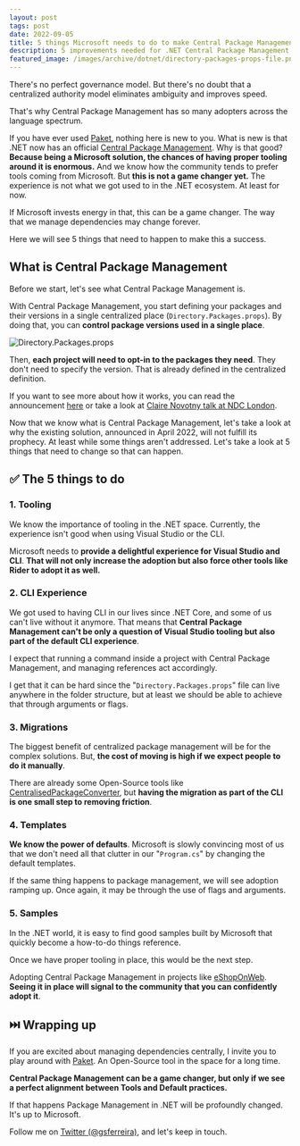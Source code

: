 ```yaml
---
layout: post
tags: post
date: 2022-09-05
title: 5 things Microsoft needs to do to make Central Package Management widely used
description: 5 improvements needed for .NET Central Package Management adoption - tooling enhancements, IDE support, and developer experience.
featured_image: /images/archive/dotnet/directory-packages-props-file.png
---
```


There's no perfect governance model. But there's no doubt that a centralized authority model eliminates ambiguity and improves speed.

That's why Central Package Management has so many adopters across the language spectrum.

If you have ever used [Paket](https://fsprojects.github.io/Paket/), nothing here is new to you. What is new is that .NET now has an official [Central Package Management](https://devblogs.microsoft.com/nuget/introducing-central-package-management/). Why is that good? **Because being a Microsoft solution, the chances of having proper tooling around it is enormous.** And we know how the community tends to prefer tools coming from Microsoft. But **this is not a game changer yet.** The experience is not what we got used to in the .NET ecosystem. At least for now.

If Microsoft invests energy in that, this can be a game changer. The way that we manage dependencies may change forever.

Here we will see 5 things that need to happen to make this a success.

## What is Central Package Management

Before we start, let's see what Central Package Management is.

With Central Package Management, you start defining your packages and their versions in a single centralized place (`Directory.Packages.props`). By doing that, you can **control package versions used in a single place**.

![Directory.Packages.props](/images/archive/dotnet/directory-packages-props-file.png)

Then, **each project will need to opt-in to the packages they need**. They don't need to specify the version. That is already defined in the centralized definition.

If you want to see more about how it works, you can read the announcement [here](https://devblogs.microsoft.com/nuget/introducing-central-package-management/) or take a look at [Claire Novotny talk at NDC London](https://youtu.be/C_2BStepVKw?t=3102).

Now that we know what is Central Package Management, let's take a look at why the existing solution, announced in April 2022, will not fulfill its prophecy. At least while some things aren't addressed. Let's take a look at 5 things that need to change so that can happen.

## ✅ The 5 things to do

### 1. Tooling

We know the importance of tooling in the .NET space.
Currently, the experience isn't good when using Visual Studio or the CLI.

Microsoft needs to **provide a delightful experience for Visual Studio and CLI**.
**That will not only increase the adoption but also force other tools like Rider to adopt it as well.**

### 2. CLI Experience

We got used to having CLI in our lives since .NET Core, and some of us can't live without it anymore. That means that **Central Package Management can't be only a question of Visual Studio tooling but also part of the default CLI experience**.

I expect that running a command inside a project with Central Package Management, and managing references act accordingly.

I get that it can be hard since the "`Directory.Packages.props`" file can live anywhere in the folder structure, but at least we should be able to achieve that through arguments or flags.

### 3. Migrations

The biggest benefit of centralized package management will be for the complex solutions. But, **the cost of moving is high if we expect people to do it manually**.

There are already some Open-Source tools like [CentralisedPackageConverter](https://github.com/Webreaper/CentralisedPackageConverter), but **having the migration as part of the CLI is one small step to removing friction**.

### 4. Templates

**We know the power of defaults**. Microsoft is slowly convincing most of us that we don't need all that clutter in our "`Program.cs`" by changing the default templates.

If the same thing happens to package management, we will see adoption ramping up. Once again, it may be through the use of flags and arguments.

### 5. Samples

In the .NET world, it is easy to find good samples built by Microsoft that quickly become a how-to-do things reference.

Once we have proper tooling in place, this would be the next step.

Adopting Central Package Management in projects like [eShopOnWeb](https://github.com/dotnet-architecture/eShopOnWeb). **Seeing it in place will signal to the community that you can confidently adopt it**.

## ⏭️ Wrapping up

If you are excited about managing dependencies centrally, I invite you to play around with [Paket](https://fsprojects.github.io/Paket/). An Open-Source tool in the space for a long time.

**Central Package Management can be a game changer, but only if we see a perfect alignment between Tools and Default practices.**

If that happens Package Management in .NET will be profoundly changed.
It's up to Microsoft.

Follow me on [Twitter (@gsferreira)](https://twitter.com/gsferreira), and let's keep in touch.
